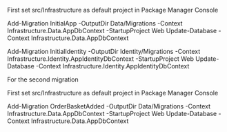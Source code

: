 First set src/Infrastructure as default project in Package Manager Console

Add-Migration InitialApp -OutputDir Data/Migrations -Context Infrastructure.Data.AppDbContext -StartupProject Web
Update-Database -Context Infrastructure.Data.AppDbContext

Add-Migration InitialIdentity -OutputDir Identity/Migrations -Context Infrastructure.Identity.AppIdentityDbContext -StartupProject Web
Update-Database -Context Infrastructure.Identity.AppIdentityDbContext

For the second migration

First set src/Infrastructure as default project in Package Manager Console

Add-Migration OrderBasketAdded -OutputDir Data/Migrations -Context Infrastructure.Data.AppDbContext -StartupProject Web
Update-Database -Context Infrastructure.Data.AppDbContext